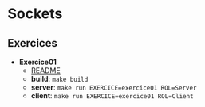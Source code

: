 # Sockets

## Exercices

- **Exercice01**
    - [README](https://github.com/pomaretta/cide/blob/main/modules/services-22/sockets/exercice01/src/com/github/pomaretta/cide/sockets/exercice01/README.md)
    - **build**: ```make build```
    - **server**: ```make run EXERCICE=exercice01 ROL=Server```
    - **client**: ```make run EXERCICE=exercice01 ROL=Client```